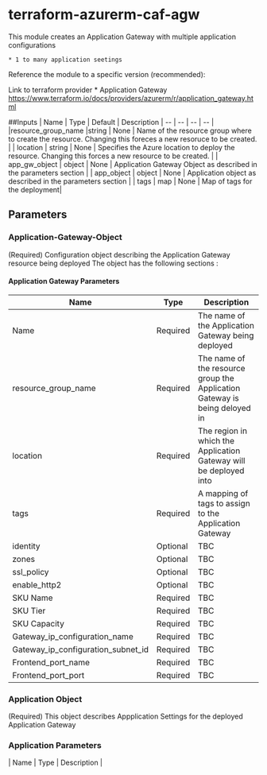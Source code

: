 # terraform-azurerm-caf-agw

This module creates an Application Gateway with multiple application configurations


    * 1 to many application seetings 
    
Reference the module to a specific version (recommended):



Link to terraform provider
         * Application Gateway https://www.terraform.io/docs/providers/azurerm/r/application_gateway.html
         
##Inputs 
| Name | Type | Default | Description
| -- | -- | -- | -- |
|resource_group_name |string | None | Name of the resource group where to create the resource. Changing this foreces a new resoruce to be created. |
| location | string | None | Specifies the Azure location to deploy the resource. Changing this forces a new resource to be created. |
| app_gw_object | object | None | Application Gateway Object as described in the parameters section |
| app_object    | object | None | Application object as described in the parameters section  |
| tags | map | None | Map of tags for the deployment|

## Parameters

### Application-Gateway-Object
(Required) Configuration object describing the Application Gateway resource being deployed
The object has the following sections :

#### Application Gateway Parameters 
| Name | Type | Description |
| -- | -- | -- |
| Name | Required | The name of the Application Gateway being deployed |
| resource_group_name | Required | The name of the resource group the Application Gateway is being deloyed in |
| location | Required | The region in which the Application Gateway will be deployed into |
| tags | Required | A mapping of tags to assign to the Application Gateway |
| identity | Optional | TBC | 
| zones | Optional | TBC |
| ssl_policy | Optional | TBC |
| enable_http2 | Optional | TBC |
| SKU Name | Required | TBC |
| SKU Tier | Required | TBC |
| SKU Capacity | Required |TBC |
| Gateway_ip_configuration_name | Required | TBC |
| Gateway_ip_configuration_subnet_id | Required | TBC |
| Frontend_port_name |Required |TBC |
| Frontend_port_port |Required | TBC |

### Application Object
(Required) This object describes Appplication Settings for the deployed Application Gateway

### Application Parameters 

| Name | Type | Description |









   
  
 
